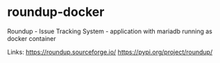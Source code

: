# roundup-docker
Roundup - Issue Tracking System - application with mariadb running as docker container

Links:
https://roundup.sourceforge.io/
https://pypi.org/project/roundup/

